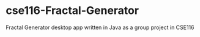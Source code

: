 # cse116-Fractal-Generator
 Fractal Generator desktop app written in Java as a group project in CSE116
